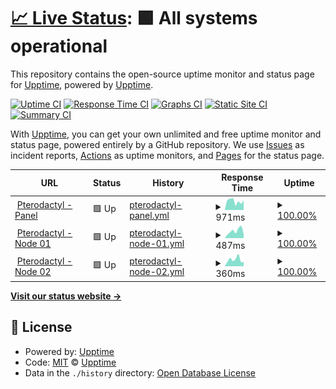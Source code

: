 # [📈 Live Status](https://status.badwolves.games): <!--live status--> **🟩 All systems operational**

This repository contains the open-source uptime monitor and status page for [Upptime](https://upptime.js.org), powered by [Upptime](https://github.com/upptime/upptime).

[![Uptime CI](https://github.com/bad-wolves/status.badwolves.games/workflows/Uptime%20CI/badge.svg)](https://github.com/bad-wolves/status.badwolves.games/actions?query=workflow%3A%22Uptime+CI%22)
[![Response Time CI](https://github.com/bad-wolves/status.badwolves.games/workflows/Response%20Time%20CI/badge.svg)](https://github.com/bad-wolves/status.badwolves.games/actions?query=workflow%3A%22Response+Time+CI%22)
[![Graphs CI](https://github.com/bad-wolves/status.badwolves.games/workflows/Graphs%20CI/badge.svg)](https://github.com/bad-wolves/status.badwolves.games/actions?query=workflow%3A%22Graphs+CI%22)
[![Static Site CI](https://github.com/bad-wolves/status.badwolves.games/workflows/Static%20Site%20CI/badge.svg)](https://github.com/bad-wolves/status.badwolves.games/actions?query=workflow%3A%22Static+Site+CI%22)
[![Summary CI](https://github.com/bad-wolves/status.badwolves.games/workflows/Summary%20CI/badge.svg)](https://github.com/bad-wolves/status.badwolves.games/actions?query=workflow%3A%22Summary+CI%22)

With [Upptime](https://upptime.js.org), you can get your own unlimited and free uptime monitor and status page, powered entirely by a GitHub repository. We use [Issues](https://github.com/upptime/upptime/issues) as incident reports, [Actions](https://github.com/bad-wolves/status.badwolves.games/actions) as uptime monitors, and [Pages](https://status.badwolves.games) for the status page.

<!--start: status pages-->
<!-- This summary is generated by Upptime (https://github.com/upptime/upptime) -->
<!-- Do not edit this manually, your changes will be overwritten -->
<!-- prettier-ignore -->
| URL | Status | History | Response Time | Uptime |
| --- | ------ | ------- | ------------- | ------ |
| <img alt="" src="https://favicons.githubusercontent.com/panel.badwolves.games" height="13"> [Pterodactyl - Panel](https://panel.badwolves.games) | 🟩 Up | [pterodactyl-panel.yml](https://github.com/bad-wolves/status.badwolves.games/commits/HEAD/history/pterodactyl-panel.yml) | <details><summary><img alt="Response time graph" src="./graphs/pterodactyl-panel/response-time-week.png" height="20"> 971ms</summary><br><a href="https://status.badwolves.games/history/pterodactyl-panel"><img alt="Response time 1145" src="https://img.shields.io/endpoint?url=https%3A%2F%2Fraw.githubusercontent.com%2Fbad-wolves%2Fstatus.badwolves.games%2FHEAD%2Fapi%2Fpterodactyl-panel%2Fresponse-time.json"></a><br><a href="https://status.badwolves.games/history/pterodactyl-panel"><img alt="24-hour response time 1051" src="https://img.shields.io/endpoint?url=https%3A%2F%2Fraw.githubusercontent.com%2Fbad-wolves%2Fstatus.badwolves.games%2FHEAD%2Fapi%2Fpterodactyl-panel%2Fresponse-time-day.json"></a><br><a href="https://status.badwolves.games/history/pterodactyl-panel"><img alt="7-day response time 971" src="https://img.shields.io/endpoint?url=https%3A%2F%2Fraw.githubusercontent.com%2Fbad-wolves%2Fstatus.badwolves.games%2FHEAD%2Fapi%2Fpterodactyl-panel%2Fresponse-time-week.json"></a><br><a href="https://status.badwolves.games/history/pterodactyl-panel"><img alt="30-day response time 1145" src="https://img.shields.io/endpoint?url=https%3A%2F%2Fraw.githubusercontent.com%2Fbad-wolves%2Fstatus.badwolves.games%2FHEAD%2Fapi%2Fpterodactyl-panel%2Fresponse-time-month.json"></a><br><a href="https://status.badwolves.games/history/pterodactyl-panel"><img alt="1-year response time 1145" src="https://img.shields.io/endpoint?url=https%3A%2F%2Fraw.githubusercontent.com%2Fbad-wolves%2Fstatus.badwolves.games%2FHEAD%2Fapi%2Fpterodactyl-panel%2Fresponse-time-year.json"></a></details> | <details><summary><a href="https://status.badwolves.games/history/pterodactyl-panel">100.00%</a></summary><a href="https://status.badwolves.games/history/pterodactyl-panel"><img alt="All-time uptime 100.00%" src="https://img.shields.io/endpoint?url=https%3A%2F%2Fraw.githubusercontent.com%2Fbad-wolves%2Fstatus.badwolves.games%2FHEAD%2Fapi%2Fpterodactyl-panel%2Fuptime.json"></a><br><a href="https://status.badwolves.games/history/pterodactyl-panel"><img alt="24-hour uptime 100.00%" src="https://img.shields.io/endpoint?url=https%3A%2F%2Fraw.githubusercontent.com%2Fbad-wolves%2Fstatus.badwolves.games%2FHEAD%2Fapi%2Fpterodactyl-panel%2Fuptime-day.json"></a><br><a href="https://status.badwolves.games/history/pterodactyl-panel"><img alt="7-day uptime 100.00%" src="https://img.shields.io/endpoint?url=https%3A%2F%2Fraw.githubusercontent.com%2Fbad-wolves%2Fstatus.badwolves.games%2FHEAD%2Fapi%2Fpterodactyl-panel%2Fuptime-week.json"></a><br><a href="https://status.badwolves.games/history/pterodactyl-panel"><img alt="30-day uptime 100.00%" src="https://img.shields.io/endpoint?url=https%3A%2F%2Fraw.githubusercontent.com%2Fbad-wolves%2Fstatus.badwolves.games%2FHEAD%2Fapi%2Fpterodactyl-panel%2Fuptime-month.json"></a><br><a href="https://status.badwolves.games/history/pterodactyl-panel"><img alt="1-year uptime 100.00%" src="https://img.shields.io/endpoint?url=https%3A%2F%2Fraw.githubusercontent.com%2Fbad-wolves%2Fstatus.badwolves.games%2FHEAD%2Fapi%2Fpterodactyl-panel%2Fuptime-year.json"></a></details>
| <img alt="" src="https://favicons.githubusercontent.com/01.node.badwolves.games" height="13"> [Pterodactyl - Node 01](https://01.node.badwolves.games:50181) | 🟩 Up | [pterodactyl-node-01.yml](https://github.com/bad-wolves/status.badwolves.games/commits/HEAD/history/pterodactyl-node-01.yml) | <details><summary><img alt="Response time graph" src="./graphs/pterodactyl-node-01/response-time-week.png" height="20"> 487ms</summary><br><a href="https://status.badwolves.games/history/pterodactyl-node-01"><img alt="Response time 411" src="https://img.shields.io/endpoint?url=https%3A%2F%2Fraw.githubusercontent.com%2Fbad-wolves%2Fstatus.badwolves.games%2FHEAD%2Fapi%2Fpterodactyl-node-01%2Fresponse-time.json"></a><br><a href="https://status.badwolves.games/history/pterodactyl-node-01"><img alt="24-hour response time 276" src="https://img.shields.io/endpoint?url=https%3A%2F%2Fraw.githubusercontent.com%2Fbad-wolves%2Fstatus.badwolves.games%2FHEAD%2Fapi%2Fpterodactyl-node-01%2Fresponse-time-day.json"></a><br><a href="https://status.badwolves.games/history/pterodactyl-node-01"><img alt="7-day response time 487" src="https://img.shields.io/endpoint?url=https%3A%2F%2Fraw.githubusercontent.com%2Fbad-wolves%2Fstatus.badwolves.games%2FHEAD%2Fapi%2Fpterodactyl-node-01%2Fresponse-time-week.json"></a><br><a href="https://status.badwolves.games/history/pterodactyl-node-01"><img alt="30-day response time 411" src="https://img.shields.io/endpoint?url=https%3A%2F%2Fraw.githubusercontent.com%2Fbad-wolves%2Fstatus.badwolves.games%2FHEAD%2Fapi%2Fpterodactyl-node-01%2Fresponse-time-month.json"></a><br><a href="https://status.badwolves.games/history/pterodactyl-node-01"><img alt="1-year response time 411" src="https://img.shields.io/endpoint?url=https%3A%2F%2Fraw.githubusercontent.com%2Fbad-wolves%2Fstatus.badwolves.games%2FHEAD%2Fapi%2Fpterodactyl-node-01%2Fresponse-time-year.json"></a></details> | <details><summary><a href="https://status.badwolves.games/history/pterodactyl-node-01">100.00%</a></summary><a href="https://status.badwolves.games/history/pterodactyl-node-01"><img alt="All-time uptime 100.00%" src="https://img.shields.io/endpoint?url=https%3A%2F%2Fraw.githubusercontent.com%2Fbad-wolves%2Fstatus.badwolves.games%2FHEAD%2Fapi%2Fpterodactyl-node-01%2Fuptime.json"></a><br><a href="https://status.badwolves.games/history/pterodactyl-node-01"><img alt="24-hour uptime 100.00%" src="https://img.shields.io/endpoint?url=https%3A%2F%2Fraw.githubusercontent.com%2Fbad-wolves%2Fstatus.badwolves.games%2FHEAD%2Fapi%2Fpterodactyl-node-01%2Fuptime-day.json"></a><br><a href="https://status.badwolves.games/history/pterodactyl-node-01"><img alt="7-day uptime 100.00%" src="https://img.shields.io/endpoint?url=https%3A%2F%2Fraw.githubusercontent.com%2Fbad-wolves%2Fstatus.badwolves.games%2FHEAD%2Fapi%2Fpterodactyl-node-01%2Fuptime-week.json"></a><br><a href="https://status.badwolves.games/history/pterodactyl-node-01"><img alt="30-day uptime 100.00%" src="https://img.shields.io/endpoint?url=https%3A%2F%2Fraw.githubusercontent.com%2Fbad-wolves%2Fstatus.badwolves.games%2FHEAD%2Fapi%2Fpterodactyl-node-01%2Fuptime-month.json"></a><br><a href="https://status.badwolves.games/history/pterodactyl-node-01"><img alt="1-year uptime 100.00%" src="https://img.shields.io/endpoint?url=https%3A%2F%2Fraw.githubusercontent.com%2Fbad-wolves%2Fstatus.badwolves.games%2FHEAD%2Fapi%2Fpterodactyl-node-01%2Fuptime-year.json"></a></details>
| <img alt="" src="https://favicons.githubusercontent.com/02.node.badwolves.games" height="13"> [Pterodactyl - Node 02](https://02.node.badwolves.games:50182) | 🟩 Up | [pterodactyl-node-02.yml](https://github.com/bad-wolves/status.badwolves.games/commits/HEAD/history/pterodactyl-node-02.yml) | <details><summary><img alt="Response time graph" src="./graphs/pterodactyl-node-02/response-time-week.png" height="20"> 360ms</summary><br><a href="https://status.badwolves.games/history/pterodactyl-node-02"><img alt="Response time 299" src="https://img.shields.io/endpoint?url=https%3A%2F%2Fraw.githubusercontent.com%2Fbad-wolves%2Fstatus.badwolves.games%2FHEAD%2Fapi%2Fpterodactyl-node-02%2Fresponse-time.json"></a><br><a href="https://status.badwolves.games/history/pterodactyl-node-02"><img alt="24-hour response time 236" src="https://img.shields.io/endpoint?url=https%3A%2F%2Fraw.githubusercontent.com%2Fbad-wolves%2Fstatus.badwolves.games%2FHEAD%2Fapi%2Fpterodactyl-node-02%2Fresponse-time-day.json"></a><br><a href="https://status.badwolves.games/history/pterodactyl-node-02"><img alt="7-day response time 360" src="https://img.shields.io/endpoint?url=https%3A%2F%2Fraw.githubusercontent.com%2Fbad-wolves%2Fstatus.badwolves.games%2FHEAD%2Fapi%2Fpterodactyl-node-02%2Fresponse-time-week.json"></a><br><a href="https://status.badwolves.games/history/pterodactyl-node-02"><img alt="30-day response time 299" src="https://img.shields.io/endpoint?url=https%3A%2F%2Fraw.githubusercontent.com%2Fbad-wolves%2Fstatus.badwolves.games%2FHEAD%2Fapi%2Fpterodactyl-node-02%2Fresponse-time-month.json"></a><br><a href="https://status.badwolves.games/history/pterodactyl-node-02"><img alt="1-year response time 299" src="https://img.shields.io/endpoint?url=https%3A%2F%2Fraw.githubusercontent.com%2Fbad-wolves%2Fstatus.badwolves.games%2FHEAD%2Fapi%2Fpterodactyl-node-02%2Fresponse-time-year.json"></a></details> | <details><summary><a href="https://status.badwolves.games/history/pterodactyl-node-02">100.00%</a></summary><a href="https://status.badwolves.games/history/pterodactyl-node-02"><img alt="All-time uptime 100.00%" src="https://img.shields.io/endpoint?url=https%3A%2F%2Fraw.githubusercontent.com%2Fbad-wolves%2Fstatus.badwolves.games%2FHEAD%2Fapi%2Fpterodactyl-node-02%2Fuptime.json"></a><br><a href="https://status.badwolves.games/history/pterodactyl-node-02"><img alt="24-hour uptime 100.00%" src="https://img.shields.io/endpoint?url=https%3A%2F%2Fraw.githubusercontent.com%2Fbad-wolves%2Fstatus.badwolves.games%2FHEAD%2Fapi%2Fpterodactyl-node-02%2Fuptime-day.json"></a><br><a href="https://status.badwolves.games/history/pterodactyl-node-02"><img alt="7-day uptime 100.00%" src="https://img.shields.io/endpoint?url=https%3A%2F%2Fraw.githubusercontent.com%2Fbad-wolves%2Fstatus.badwolves.games%2FHEAD%2Fapi%2Fpterodactyl-node-02%2Fuptime-week.json"></a><br><a href="https://status.badwolves.games/history/pterodactyl-node-02"><img alt="30-day uptime 100.00%" src="https://img.shields.io/endpoint?url=https%3A%2F%2Fraw.githubusercontent.com%2Fbad-wolves%2Fstatus.badwolves.games%2FHEAD%2Fapi%2Fpterodactyl-node-02%2Fuptime-month.json"></a><br><a href="https://status.badwolves.games/history/pterodactyl-node-02"><img alt="1-year uptime 100.00%" src="https://img.shields.io/endpoint?url=https%3A%2F%2Fraw.githubusercontent.com%2Fbad-wolves%2Fstatus.badwolves.games%2FHEAD%2Fapi%2Fpterodactyl-node-02%2Fuptime-year.json"></a></details>

<!--end: status pages-->

[**Visit our status website →**](https://status.badwolves.games)

## 📄 License

- Powered by: [Upptime](https://github.com/upptime/upptime)
- Code: [MIT](./LICENSE) © [Upptime](https://upptime.js.org)
- Data in the `./history` directory: [Open Database License](https://opendatacommons.org/licenses/odbl/1-0/)

